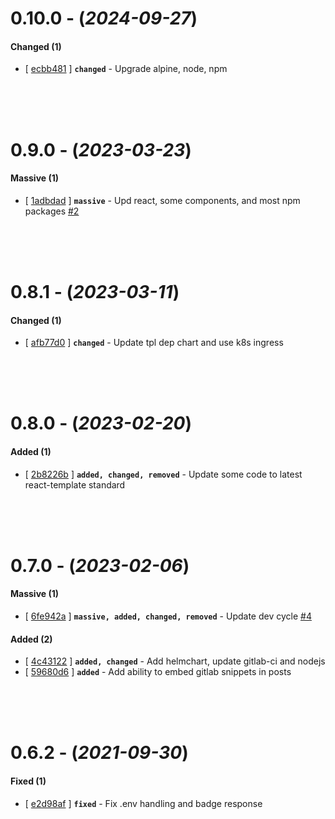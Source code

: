 
# 0.10.0 - (*2024-09-27*)

#### **Changed (1)**
- [ [ecbb481](https://gitlab.codeopensrc.com/kc/website/-/commit/ecbb481) ] **`changed`** - Upgrade alpine, node, npm  

<br><br><br>

# 0.9.0 - (*2023-03-23*)

#### **Massive (1)**
- [ [1adbdad](https://gitlab.codeopensrc.com/kc/website/-/commit/1adbdad) ] **`massive`** - Upd react, some components, and most npm packages [#2](https://gitlab.codeopensrc.com/kc/website/-/issues/2)  

<br><br><br>

# 0.8.1 - (*2023-03-11*)

#### **Changed (1)**
- [ [afb77d0](https://gitlab.codeopensrc.com/kc/website/-/commit/afb77d0) ] **`changed`** - Update tpl dep chart and use k8s ingress  

<br><br><br>

# 0.8.0 - (*2023-02-20*)

#### **Added (1)**
- [ [2b8226b](https://gitlab.codeopensrc.com/kc/website/-/commit/2b8226b) ] **`added, changed, removed`** - Update some code to latest react-template standard  

<br><br><br>

# 0.7.0 - (*2023-02-06*)

#### **Massive (1)**
- [ [6fe942a](https://gitlab.codeopensrc.com/kc/website/-/commit/6fe942a) ] **`massive, added, changed, removed`** - Update dev cycle [#4](https://gitlab.codeopensrc.com/kc/website/-/issues/4)  

#### **Added (2)**
- [ [4c43122](https://gitlab.codeopensrc.com/kc/website/-/commit/4c43122) ] **`added, changed`** - Add helmchart, update gitlab-ci and nodejs  
- [ [59680d6](https://gitlab.codeopensrc.com/kc/website/-/commit/59680d6) ] **`added`** - Add ability to embed gitlab snippets in posts  

<br><br><br>

# 0.6.2 - (*2021-09-30*)

#### **Fixed (1)**
- [ [e2d98af](https://gitlab.codeopensrc.com/kc/website/-/commit/e2d98af) ] **`fixed`** - Fix .env handling and badge response  

